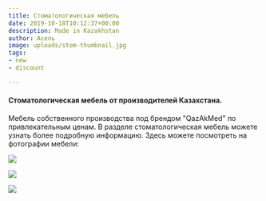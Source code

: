 ```yaml
---
title: Стоматологическая мебель
date: 2019-10-18T10:12:37+00:00
description: Made in Kazakhstan
author: Асель
image: uploads/stom-thumbnail.jpg
tags:
- new
- discount

---
```

#### Стоматологическая мебель от производителей Казахстана.

Мебель собственного производства под брендом "QazAkMed" по привлекательным ценам. В разделе стоматологическая мебель можете узнать более подробную информацию. Здесь можете посмотреть на фотографии мебели:

![](/uploads/46363a00-f9f0-42d0-93b5-068753c243d4.jpg)

![](/uploads/7d29f21e-11cb-429b-9a70-f486d5a577d7.jpg)

![](/uploads/31760a92-8e70-4665-9bbf-69d7d1696dc2.jpg)

